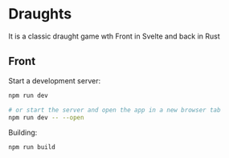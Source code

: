 # Draughts

It is a classic draught game wth Front in Svelte and back in Rust

## Front

Start a development server:

```bash
npm run dev

# or start the server and open the app in a new browser tab
npm run dev -- --open
```

Building:

```bash
npm run build
```
